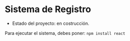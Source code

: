 <h1> Sistema de Registro </h1>

- Estado del proyecto: en costrucción.

Para ejecutar el sistema, debes poner:
```npm install react```
